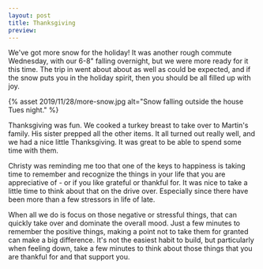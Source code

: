 ```yaml
---
layout: post
title: Thanksgiving
preview: 
---
```


We've got more snow for the holiday! It was another rough commute Wednesday, with our 6-8" falling overnight, but we were more ready for it this time. The trip in went about about as well as could be expected, and if the snow puts you in the holiday spirit, then you should be all filled up with joy. 

{% asset 2019/11/28/more-snow.jpg alt="Snow falling outside the house Tues night." %}

Thanksgiving was fun. We cooked a turkey breast to take over to Martin's family. His sister prepped all the other items. It all turned out really well, and we had a nice little Thanksgiving. It was great to be able to spend some time with them. 

Christy was reminding me too that one of the keys to happiness is taking time to remember and recognize the things in your life that you are appreciative of - or if you like grateful or thankful for. It was nice to take a little time to think about that on the drive over. Especially since there have been more than a few stressors in life of late. 

When all we do is focus on those negative or stressful things, that can quickly take over and dominate the overall mood. Just a few minutes to remember the positive things, making a point not to take them for granted can make a big difference. It's not the easiest habit to build, but particularly when feeling down, take a few minutes to think about those things that you are thankful for and that support you.